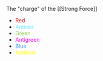 The "charge" of the [[Strong Force]]
* <span style="color:rgb(255, 0, 0)">Red</span>
* <span style="color:rgb(102, 237, 255)">Antired</span>
* <span style="color:rgb(146, 208, 80)">Green</span>
* <span style="color:rgb(255, 0, 247)">Antigreen</span>
* <span style="color:rgb(50, 150, 255)">Blue</span>
* <span style="color:rgb(255, 255, 0)">Antiblue</span> 
